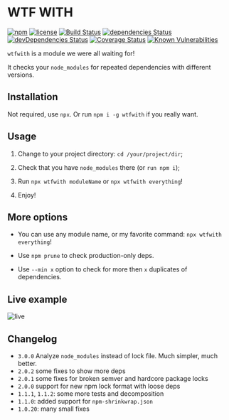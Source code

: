 # WTF WITH
[![npm](https://img.shields.io/npm/v/wtfwith.svg)](https://npm.im/wtfwith)
[![license](https://img.shields.io/npm/l/wtfwith.svg)](https://npm.im/wtfwith)
[![Build Status](https://travis-ci.org/jehy/wtfwith.svg?branch=master)](https://travis-ci.org/jehy/wtfwith)
[![dependencies Status](https://david-dm.org/jehy/wtfwith/status.svg)](https://david-dm.org/jehy/wtfwith)
[![devDependencies Status](https://david-dm.org/jehy/wtfwith/dev-status.svg)](https://david-dm.org/jehy/wtfwith?type=dev)
[![Coverage Status](https://coveralls.io/repos/github/jehy/wtfwith/badge.svg?branch=master)](https://coveralls.io/github/jehy/wtfwith?branch=master)
[![Known Vulnerabilities](https://snyk.io/test/github/jehy/wtfwith/badge.svg)](https://snyk.io/test/github/jehy/wtfwith)

`wtfwith` is a module we were all waiting for!

It checks your `node_modules` for repeated dependencies with different versions.

## Installation

Not required, use `npx`. Or run `npm i -g wtfwith` if you really want.

## Usage

1) Change to your project directory: `cd /your/project/dir`;

2) Check that you have `node_modules` there (or `run npm i`);

3) Run `npx wtfwith moduleName` or `npx wtfwith everything`!

4) Enjoy!

## More options

* You can use any module name, or my favorite command:
`npx wtfwith everything`!

* Use `npm prune` to check production-only deps.

* Use `--min x` option to check for more then `x` duplicates of dependencies.

## Live example

![live](https://github.com/jehy/wtfwith/raw/master/tty.gif)

## Changelog

* `3.0.0` Analyze `node_modules` instead of lock file. Much simpler, much better.
* `2.0.2` some fixes to show more deps
* `2.0.1` some fixes for broken semver and hardcore package locks
* `2.0.0` support for new npm lock format with loose deps
* `1.1.1`, `1.1.2`: some more tests and decomposition
* `1.1.0`: added support for `npm-shrinkwrap.json`
* `1.0.20`: many small fixes
